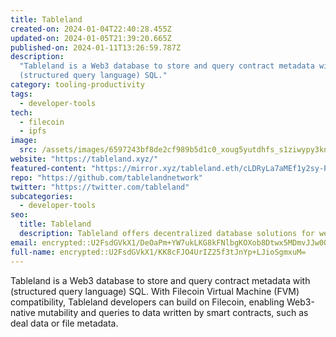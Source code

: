 ```yaml
---
title: Tableland
created-on: 2024-01-04T22:40:28.455Z
updated-on: 2024-01-05T21:39:20.665Z
published-on: 2024-01-11T13:26:59.787Z
description:
  "Tableland is a Web3 database to store and query contract metadata with
  (structured query language) SQL."
category: tooling-productivity
tags:
  - developer-tools
tech:
  - filecoin
  - ipfs
image:
  src: /assets/images/6597243bf8de2cf989b5d1c0_xoug5yutdhfs_s1ziwypy3knkkxygigdict_0jnxcxm.svg
website: "https://tableland.xyz/"
featured-content: "https://mirror.xyz/tableland.eth/cLDRyLa7aMEf1y2sy-PhQtllnZ1YK_oxoS-U2Sf30_Y"
repo: "https://github.com/tablelandnetwork"
twitter: "https://twitter.com/tableland"
subcategories:
  - developer-tools
seo:
  title: Tableland
  description: Tableland offers decentralized database solutions for web3 applications.
email: encrypted::U2FsdGVkX1/DeOaPm+YW7ukLKG8kFNlbgKOXob8Dtwx5MDmvJJw0OpOIUEtRHFbR
full-name: encrypted::U2FsdGVkX1/KK8cFJO4UrIZ25f3tJnYp+LJioSgmxuM=
---
```


Tableland is a Web3 database to store and query contract metadata with (structured query language) SQL. With Filecoin Virtual Machine (FVM) compatibility, Tableland developers can build on Filecoin, enabling Web3-native mutability and queries to data written by smart contracts, such as deal data or file metadata.
